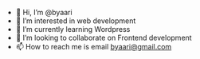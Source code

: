 - 👋 Hi, I’m @byaari
- 👀 I’m interested in web development
- 🌱 I’m currently learning Wordpress
- 💞️ I’m looking to collaborate on Frontend development
- 📫 How to reach me is email byaari@gmail.com

<!---
byaari/byaari is a ✨ special ✨ repository because its `README.md` (this file) appears on your GitHub profile.
You can click the Preview link to take a look at your changes.
--->
